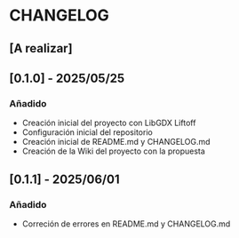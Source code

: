 # CHANGELOG

## [A realizar]


## [0.1.0] - 2025/05/25
### Añadido
- Creación inicial del proyecto con LibGDX Liftoff
- Configuración inicial del repositorio
- Creación inicial de README.md y CHANGELOG.md
- Creación de la Wiki del proyecto con la propuesta

## [0.1.1] - 2025/06/01
### Añadido
- Correción de errores en README.md y CHANGELOG.md
